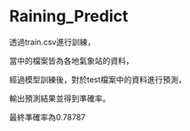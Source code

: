 # Raining_Predict

透過train.csv進行訓練，

當中的檔案皆為各地氣象站的資料，

經過模型訓練後，對於test檔案中的資料進行預測，

輸出預測結果並得到準確率。

最終準確率為0.78787

